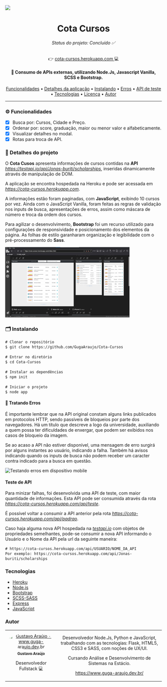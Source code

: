 <img id="licenca" src="https://img.shields.io/badge/Licen%C3%A7a-MIT-green"/>
<h1 align="center">Cota Cursos</h1>
 <h6 align="center" id="status"> 
  Status do projeto: Concluído ✅
</h6>
<p align="center">👉 <a href="https://cota-cursos.herokuapp.com">cota-cursos.herokuapp.com </a>💻</p>
<h4 align="center">🔗 Consumo de APIs externas, utilizando Node.Js, Javascript Vanilla, SCSS e Bootstrap.</h4>

<p align="center">
  <a href="#features">Funcionalidades</a> • 
 <a href="#sobre">Detalhes da aplicação</a> •
  <a href="#install">Instalando</a> • 
  <a href="#erros">Erros</a> • 
  <a href="#API_teste">API de teste</a> •
 <a href="#tecnologias">Tecnologias</a> • 
 <a href="#licenca">Licença</a> • 
 <a href="#autor">Autor</a>
</p>

<hr>

<h3 id="features">⚙️ Funcionalidades</h3>

- [x] Busca por: Cursos, Cidade e Preço.
- [x] Ordenar por: score, graduação, maior ou menor valor e alfabeticamente.
- [x] Visualizar detalhes no modal.
- [X] Rotas para troca de API.

<h3 id="sobre">🔖 Detalhes do projeto</h3>

O **Cota Cusos** apresenta informações de cursos contidas na **API** *https://testapi.io/api/Jonas-buriti/scholarships*, inseridas dinamicamente através de manipulação de DOM.

A aplicação se encontra hospedada na Heroku e pode ser acessada em *https://cota-cursos.herokuapp.com*.

A informações estão foram paginadas, com **JavaScript**, exibindo 10 cursos por vez. Ainda com o JavaScript Vanilla, foram feitas as regras de validação nos inputs de busca, apresentações de erros, assim como máscara de número e troca da ordem dos cursos.

Para agilizar o desenvolvimento, **Bootstrap** foi um recurso utilizado para configurações de responsividade e posicionamento dos elementos da página. As folhas de estilo garanharam organização e legibilidade com o pré-processamento do **Sass**.

<img width="400" src="https://raw.githubusercontent.com/GugaAraujo/Cota-Cursos/main/public/assets/cota-cursos_desktop.jpg" alt="Testando responsividade com o app Responsively"/>
<h3 id="install">🗂 Instalando</h3>

    # Clonar o repositório
    $ git clone https://github.com/GugaAraujo/Cota-Cursos

    # Entrar no diretório
    $ cd Cota-Cursos

    # Instalar as dependências
    $ npm init

    # Iniciar o projeto
    $ node app
    
<h4 id="erros">🚫 Tratando Erros</h4>

É importante lembrar que na API original constam alguns links publicados em protocolos HTTP, sendo passíveis de bloqueios por parte dos navegadores. Há um título que descreve a logo da universidade, auxiliando a quem possa ter dificuldades de enxergar, que podem ser exibidos nos casos de bloqueio da imagem.

Se ao acaso a API não estiver disponível, uma mensagem de erro surgirá por alguns instantes ao usuário, indicando a falha.
Também há avisos indicando quando os inputs de busca não podem receber um caracter contra indicado para a busca em questão.

<img width="160" src="https://raw.githubusercontent.com/GugaAraujo/Cota-Cursos/main/public/assets/cota-cursos.gif" alt="Testando erros em dispositivo mobile"/>


<h4 id="API_teste"> Teste de API</h4>
Para minizar falhas, foi desenvolvida uma API de teste, com maior quantidade de informações. Esta API pode ser consumida através da rota <a href="https://cota-cursos.herokuapp.com/api/teste"><i>https://cota-cursos.herokuapp.com/api/teste</i></a>.

É possível voltar a consumir a API anterior pela rota <a href="https://cota-cursos.herokuapp.com/api/padrao"><i>https://cota-cursos.herokuapp.com/api/padrao</i></a>.

Caso haja alguma nova API hospedada na <a href="https://testapi.io">*testapi.io*</a> com objetos de propriedades semelhantes, pode-se consumir a nova API informando o Usuário e o Nome da API pela url da seguinte maneira:

    # https://cota-cursos.herokuapp.com/api/USUARIO/NOME_DA_API
    Por exemplo: https://cota-cursos.herokuapp.com/api/Jonas-buriti/scholarships


<h3 id="tecnologias"> Tecnologias</h3>

- [Heroku](https://www.heroku.com/about)
- [Node.js](https://nodejs.org/en/)
- [Bootstrap](https://getbootstrap.com/)
- [SCSS-SASS](https://sass-lang.com/)
- [Express](https://expressjs.com/pt-br/)
- [JavaScript](https://www.javascript.com/)


<h3 id="autor">Autor</h3>
<table>
  <tr>
    <td align="center"><a href="https://www.guga-araujo.dev.br/"><img style="border-radius: 50%;" src="https://www.guga-araujo.dev.br/img/perfil.jpg" width="100px;" alt="Gustavo Araújo - www.guga-araujo.dev.br"/><br /><sub><b>Gustavo Araújo</b></sub></a><br /><p>Desenvolvedor Fullstack 💻</p></td>
    <td align="center"><p> Desenvolvedor Node.Js, Python e JavaScript, trabalhando com as tecnologias:
Flask, HTML5, CSS3 e SASS, com noções de UX/UI.

Cursando Análise e Desenvolvimento de Sistemas na Estácio.

https://www.guga-araujo.dev.br/
</td>
   </tr>
</table>
